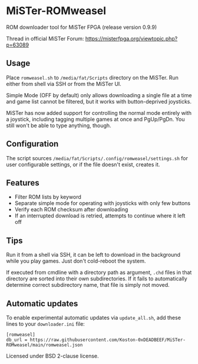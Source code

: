 # MiSTer-ROMweasel

ROM downloader tool for MiSTer FPGA (release version 0.9.9)

Thread in official MiSTer Forum: https://misterfpga.org/viewtopic.php?p=63089

## Usage

Place `romweasel.sh` to `/media/fat/Scripts` directory on the MiSTer. Run
either from shell via SSH or from the MiSTer UI.

Simple Mode (OFF by default) only allows downloading a single file at a time
and game list cannot be filtered, but it works with button-deprived joysticks.

MiSTer has now added support for controlling the normal mode entirely with a
joystick, including tagging multiple games at once and PgUp/PgDn. You still
won't be able to type anything, though.

## Configuration

The script sources `/media/fat/Scripts/.config/romweasel/settings.sh` for user
configurable settings, or if the file doesn't exist, creates it.

## Features

- Filter ROM lists by keyword
- Separate simple mode for operating with joysticks with only few buttons
- Verify each ROM checksum after downloading
- If an interrupted download is retried, attempts to continue where it left off

## Tips

Run it from a shell via SSH, it can be left to download in the background while
you play games. Just don't cold-reboot the system.

If executed from cmdline with a directory path as argument, `.chd` files in that
directory are sorted into their own subdirectories. If it fails to automatically
determine correct subdirectory name, that file is simply not moved.

## Automatic updates

To enable experimental automatic updates via `update_all.sh`, add these lines
to your `downloader.ini` file:

```
[romweasel]
db_url = https://raw.githubusercontent.com/Koston-0xDEADBEEF/MiSTer-ROMweasel/main/romweasel.json
```


Licensed under BSD 2-clause license.
